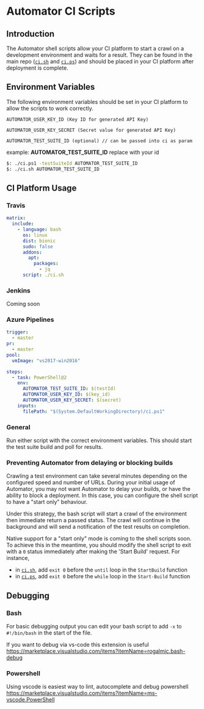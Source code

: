 # Automator CI Scripts

## Introduction

The Automator shell scripts allow your CI platform to start a crawl on a development environment and waits for a result. They can be found in the main repo ([`ci.sh`](https://github.com/deepcrawl/automator-sdk/blob/master/ci.sh) and [`ci.ps`](https://github.com/deepcrawl/automator-sdk/blob/master/ci.ps)) and should be placed in your CI platform after deployment is complete.

## Environment Variables

The following environment variables should be set in your CI platform to allow the scripts to work correctly.

```
AUTOMATOR_USER_KEY_ID (Key ID for generated API Key)

AUTOMATOR_USER_KEY_SECRET (Secret value for generated API Key)

AUTOMATOR_TEST_SUITE_ID (optional) // can be passed into ci as param
```

example:
**AUTOMATOR_TEST_SUITE_ID** replace with your id

```bash
$: ./ci.ps1 -testSuiteId AUTOMATOR_TEST_SUITE_ID
$: ./ci.sh AUTOMATOR_TEST_SUITE_ID
```

## CI Platform Usage

### Travis

```yaml
matrix:
  include:
    - language: bash
      os: linux
      dist: bionic
      sudo: false
      addons:
        apt:
          packages:
            - jq
      script: ./ci.sh
```

### Jenkins
Coming soon

### Azure Pipelines

```yaml
trigger:
  - master
pr:
  - master
pool:
  vmImage: "vs2017-win2016"

steps:
  - task: PowerShell@2
    env:
      AUTOMATOR_TEST_SUITE_ID: $(testId)
      AUTOMATOR_USER_KEY_ID: $(key_id)
      AUTOMATOR_USER_KEY_SECRET: $(secret)
    inputs:
      filePath: "$(System.DefaultWorkingDirectory)/ci.ps1"
```

### General

Run either script with the correct environment variables. This should start the test suite build and poll for results.

### Preventing Automator from delaying or blocking builds
Crawling a test environment can take several minutes depending on the configured speed and number of URLs. During your initial usage of Automator, you may not want Automator to delay your builds, or have the ability to block a deployment.
In this case, you can configure the shell script to have a "start only" behaviour. 

Under this strategy, the bash script will start a crawl of the environment then immediate return a passed status. The crawl will continue in the background and will send a notification of the test results on completion.

Native support for a "start only" mode is coming to the shell scripts soon. To achieve this in the meantime, you should modify the shell script to exit with a `0` status immediately after making the 'Start Build' request.
For instance,
- in [`ci.sh`](https://github.com/deepcrawl/automator-sdk/blob/master/ci.sh), add `exit 0` before the `until` loop in the `StartBuild` function
- in [`ci.ps`](https://github.com/deepcrawl/automator-sdk/blob/master/ci.ps), add `exit 0` before the `while` loop in the `Start-Build` function

## Debugging

### Bash

For basic debugging output you can edit your bash script to add `-x` to `#!/bin/bash` in the start of the file.

If you want to debug via vs-code this extension is useful https://marketplace.visualstudio.com/items?itemName=rogalmic.bash-debug

### Powershell

Using vscode is easiest way to lint, autocomplete and debug powershell
https://marketplace.visualstudio.com/items?itemName=ms-vscode.PowerShell
